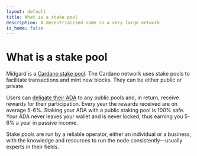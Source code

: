 ```yaml
---
layout: default
title: What is a stake pool
description: A decentrialised node in a very large network
is_home: false
---
```

# What is a stake pool

Midgard is a [Cardano stake pool](https://cardano.org/stake-pool-operation/). The Cardano network uses stake pools to facilitate transactions and mint new blocks. They can be either public or private.

Users can [deligate their ADA](https://cardano.org/stake-pool-delegation/) to any public pools and, in return, receive rewards for their participation. Every year the rewards received are on average 5-6%. Staking your ADA with a public staking pool is 100% safe. Your ADA never leaves your wallet and is never locked, thus earning you 5-6% a year in passive income.

Stake pools are run by a reliable operator, either an individual or a business, with the knowledge and resources to run the node consistently—usually experts in their fields.